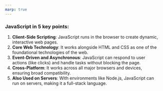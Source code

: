 ```yaml
---
marp: true
---
```


### JavaScript in 5 key points:

1. **Client-Side Scripting**: JavaScript runs in the browser to create dynamic, interactive web pages.
2. **Core Web Technology**: It works alongside HTML and CSS as one of the foundational technologies of the web.
3. **Event-Driven and Asynchronous**: JavaScript can respond to user actions (like clicks) and handle tasks without blocking the page.
4. **Cross-Platform**: It works across all major browsers and devices, ensuring broad compatibility.
5. **Also Used on Servers**: With environments like Node.js, JavaScript can run on servers, making it a full-stack language.

